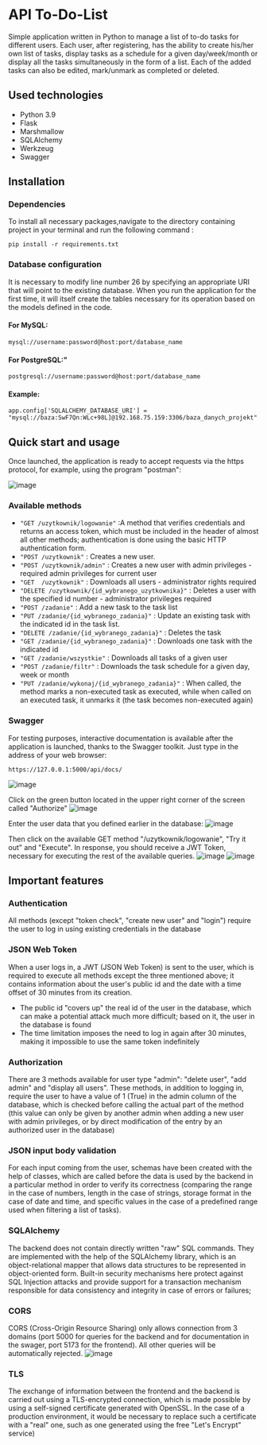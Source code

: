 # API To-Do-List
Simple application written in Python to manage a list of to-do tasks for different users. Each user, after registering, has the ability to create his/her own list of tasks, display tasks as a schedule for a given day/week/month or display all the tasks simultaneously in the form of a list. Each of the added tasks can also be edited, mark/unmark as completed or deleted. 

## Used technologies
- Python 3.9
- Flask
- Marshmallow
- SQLAlchemy
- Werkzeug
- Swagger

## Installation
### Dependencies
To install all necessary packages,navigate to the directory containing project in your terminal and run the following command :
````
pip install -r requirements.txt
````

### Database configuration
It is necessary to modify line number 26 by specifying an appropriate URI that will point to the existing database. When you run the application for the first time, it will itself create the tables necessary for its operation based on the models defined in the code.

#### For MySQL:
````
mysql://username:password@host:port/database_name
````

#### For PostgreSQL:"
````
postgresql://username:password@host:port/database_name
````

#### Example:
````
app.config['SQLALCHEMY_DATABASE_URI'] = "mysql://baza:SwF7Qn:WLc+98L]@192.168.75.159:3306/baza_danych_projekt"
````



## Quick start and usage
Once launched, the application is ready to accept requests via the https protocol, for example, using the program "postman": 

![image](readme/postman.png)

### Available methods
- `"GET /uzytkownik/logowanie"` :A method that verifies credentials and returns an access token, which must be included in the header of almost all other methods; authentication is done using the basic HTTP authentication form.
- `"POST /uzytkownik"` : Creates a new user.
- `"POST /uzytkownik/admin"` : Creates a new user with admin privileges - required admin privileges for current user
- `"GET  /uzytkownik"` : Downloads all users - administrator rights required
- `"DELETE /uzytkownik/{id_wybranego_uzytkownika}"` : Deletes a user with the specified id number - administrator privileges required
- `"POST /zadanie"` : Add a new task to the task list
- `"PUT /zadanie/{id_wybranego_zadania}"` : Update an existing task with the indicated id in the task list.
- `"DELETE /zadanie/{id_wybranego_zadania}"` : Deletes the task
- `"GET /zadanie/{id_wybranego_zadania}"` : Downloads one task with the indicated id
- `"GET /zadanie/wszystkie"` : Downloads all tasks of a given user
- `"POST /zadanie/filtr"` : Downloads the task schedule for a given day, week or month
- `"PUT /zadanie/wykonaj/{id_wybranego_zadania}"` : When called, the method marks a non-executed task as executed, while when called on an executed task, it unmarks it (the task becomes non-executed again)

### Swagger
For testing purposes, interactive documentation is available after the application is launched, thanks to the Swagger toolkit. Just type in the address of your web browser:
````
https://127.0.0.1:5000/api/docs/
````
![image](readme/swagger.png)

Click on the green button located in the upper right corner of the screen called "Authorize"
![image](readme/swagger1.png)

Enter the user data that you defined earlier in the database:
![image](readme/swagger2.png)

Then click on the available GET method "/uzytkownik/logowanie", "Try it out" and "Execute". In response, you should receive a JWT Token, necessary for executing the rest of the available queries.
![image](readme/swagger3.png)
![image](readme/swagger4.png)

## Important features
### Authentication
All methods (except "token check", "create new user" and "login") require the user to log in using existing credentials in the database

### JSON Web Token
When a user logs in, a JWT (JSON Web Token) is sent to the user, which is required to execute all methods except the three mentioned above; it contains information about the user's public id and the date with a time offset of 30 minutes from its creation.
- The public id "covers up" the real id of the user in the database, which can make a potential attack much more difficult; based on it, the user in the database is found
- The time limitation imposes the need to log in again after 30 minutes, making it impossible to use the same token indefinitely

### Authorization
There are 3 methods available for user type "admin": "delete user", "add admin" and "display all users". These methods, in addition to logging in, require the user to have a value of 1 (True) in the admin column of the database, which is checked before calling the actual part of the method (this value can only be given by another admin when adding a new user with admin privileges, or by direct modification of the entry by an authorized user in the database)

### JSON input body validation
For each input coming from the user, schemas have been created with the help of classes, which are called before the data is used by the backend in a particular method in order to verify its correctness (comparing the range in the case of numbers, length in the case of strings, storage format in the case of date and time, and specific values in the case of a predefined range used when filtering a list of tasks).

### SQLAlchemy
The backend does not contain directly written "raw" SQL commands. They are implemented with the help of the SQLAlchemy library, which is an object-relational mapper that allows data structures to be represented in object-oriented form. Built-in security mechanisms here protect against SQL Injection attacks and provide support for a transaction mechanism responsible for data consistency and integrity in case of errors or failures;

### CORS
CORS (Cross-Origin Resource Sharing) only allows connection from 3 domains (port 5000 for queries for the backend and for documentation in the swager, port 5173 for the frontend). All other queries will be automatically rejected.
![image](readme/cors.png)

### TLS
The exchange of information between the frontend and the backend is carried out using a TLS-encrypted connection, which is made possible by using a self-signed certificate generated with OpenSSL. In the case of a production environment, it would be necessary to replace such a certificate with a "real" one, such as one generated using the free "Let's Encrypt" service)